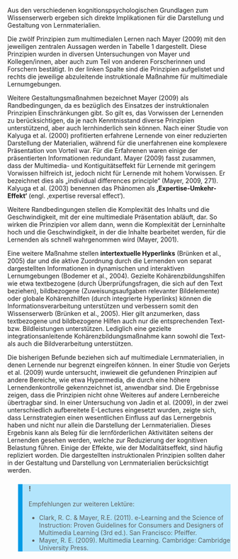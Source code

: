 <!-- filename: 04_Instruktionale_Prinzipien_zum_multimedialen_Lernen.md -->
<!-- title: Instruktionale Prinzipien zum multimedialen Lernen -->

Aus den verschiedenen kognitionspsychologischen Grundlagen zum Wissenserwerb ergeben sich direkte Implikationen für die Darstellung und Gestaltung von Lernmaterialien.

Die zwölf Prinzipien zum multimedialen Lernen nach Mayer (2009) mit den jeweiligen zentralen Aussagen werden in Tabelle 1 dargestellt. Diese Prinzipien wurden in diversen Untersuchungen von Mayer und Kollegen/innen, aber auch zum Teil von anderen Forscherinnen und Forschern bestätigt. In der linken Spalte sind die Prinzipien aufgelistet und rechts die jeweilige abzuleitende instruktionale Maßnahme für multimediale Lernumgebungen.

Weitere Gestaltungsmaßnahmen bezeichnet Mayer (2009) als Randbedingungen, da es bezüglich des Einsatzes der instruktionalen Prinzipien Einschränkungen gibt. So gilt es, das Vorwissen der Lernenden zu berücksichtigen, da je nach Kenntnisstand diverse Prinzipien unterstützend, aber auch lernhinderlich sein können. Nach einer Studie von Kalyuga et al. (2000) profitierten erfahrene Lernende von einer reduzierten Darstellung der Materialien, während für die unerfahrenen eine komplexere Präsentation von Vorteil war. Für die Erfahrenen waren einige der präsentierten Informationen redundant. Mayer (2009) fasst zusammen, dass der Multimedia- und Kontiguitätseffekt für Lernende mit geringem Vorwissen hilfreich ist, jedoch nicht für Lernende mit hohem Vorwissen. Er bezeichnet dies als „individual differences principle“ (Mayer, 2009, 271). Kalyuga et al. (2003) benennen das Phänomen als **‚Expertise-Umkehr-Effekt‘** (engl. ‚expertise reversal effect‘).

Weitere Randbedingungen stellen die Komplexität des Inhalts und die Geschwindigkeit, mit der eine multimediale Präsentation abläuft, dar. So wirken die Prinzipien vor allem dann, wenn die Komplexität der Lerninhalte hoch und die Geschwindigkeit, in der die Inhalte bearbeitet werden, für die Lernenden als schnell wahrgenommen wird (Mayer, 2001).

Eine weitere Maßnahme stellen **intertextuelle Hyperlinks** (Brünken et al., 2005) dar und die aktive Zuordnung durch die Lernenden von separat dargestellten Informationen in dynamischen und interaktiven Lernumgebungen (Bodemer et al., 2004). Gezielte Kohärenzbildungshilfen wie etwa textbezogene (durch Überprüfungsfragen, die sich auf den Text beziehen), bildbezogene (Zuweisungsaufgaben relevanter Bildelemente) oder globale Kohärenzhilfen (durch integrierte Hyperlinks) können die Informationsverarbeitung unterstützen und verbessern somit den Wissenserwerb (Brünken et al., 2005). Hier gilt anzumerken, dass textbezogene und bildbezogene Hilfen auch nur die entsprechenden Text- bzw. Bildleistungen unterstützen. Lediglich eine gezielte integrationsanleitende Kohärenzbildungsmaßnahme kann sowohl die Text- als auch die Bildverarbeitung unterstützen.

Die bisherigen Befunde beziehen sich auf multimediale Lernmaterialien, in denen Lernende nur begrenzt eingreifen können. In einer Studie von Gerjets et al. (2009) wurde untersucht, inwieweit die gefundenen Prinzipien auf andere Bereiche, wie etwa Hypermedia, die durch eine höhere Lernendenkontrolle gekennzeichnet ist, anwendbar sind. Die Ergebnisse zeigen, dass die Prinzipien nicht ohne Weiteres auf andere Lernbereiche übertragbar sind. In einer Untersuchung von Jadin et al. (2009), in der zwei unterschiedlich aufbereitete E-Lectures eingesetzt wurden, zeigte sich, dass Lernstrategien einen wesentlichen Einfluss auf das Lernergebnis haben und nicht nur allein die Darstellung der Lernmaterialien. Dieses Ergebnis kann als Beleg für die lernförderlichen Aktivitäten seitens der Lernenden gesehen werden, welche zur Reduzierung der kognitiven Belastung führen. Einige der Effekte, wie der Modalitätseffekt, sind häufig repliziert worden. Die dargestellten instruktionalen Prinzipien sollten daher in der Gestaltung und Darstellung von Lernmaterialien berücksichtigt werden.

<blockquote style="background: #B3E5FC; border-left: 10px solid #039BE5">

### !

Empfehlungen zur weiteren Lektüre:

- Clark, R. C. &amp; Mayer, R.E. (2011). e-Learning and the Science of Instruction: Proven Guidelines for Consumers and Designers of Multimedia Learning (3rd ed.). San Francisco: Pfeiffer.
- Mayer, R. E. (2009). Multimedia Learning. Cambridge: Cambridge University Press.

</blockquote>
